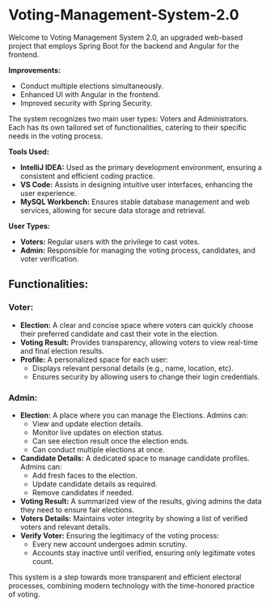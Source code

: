 # Voting-Management-System-2.0

Welcome to Voting Management System 2.0, an upgraded web-based project that employs Spring Boot for the backend and Angular for the frontend.

**Improvements:**
- Conduct multiple elections simultaneously.
- Enhanced UI with Angular in the frontend.
- Improved security with Spring Security.

The system recognizes two main user types: Voters and Administrators. Each has its own tailored set of functionalities, catering to their specific needs in the voting process.

**Tools Used:**
- **IntelliJ IDEA:** Used as the primary development environment, ensuring a consistent and efficient coding practice.
- **VS Code:** Assists in designing intuitive user interfaces, enhancing the user experience.
- **MySQL Workbench:** Ensures stable database management and web services, allowing for secure data storage and retrieval.


**User Types:**
- **Voters:** Regular users with the privilege to cast votes.
- **Admin:** Responsible for managing the voting process, candidates, and voter verification.

## Functionalities:</br>

### Voter:
- **Election:** A clear and concise space where voters can quickly choose their preferred candidate and cast their vote in the election.
- **Voting Result:** Provides transparency, allowing voters to view real-time and final election results.
- **Profile:** A personalized space for each user:
  - Displays relevant personal details (e.g., name, location, etc).
  - Ensures security by allowing users to change their login credentials.

### Admin:
- **Election:** A place where you can manage the Elections. Admins can:
  - View and update election details.
  - Monitor live updates on election status.
  - Can see election result once the election ends.
  - Can conduct multiple elections at once.
- **Candidate Details:** A dedicated space to manage candidate profiles. Admins can:
  - Add fresh faces to the election.
  - Update candidate details as required.
  - Remove candidates if needed.
- **Voting Result:** A summarized view of the results, giving admins the data they need to ensure fair elections.
- **Voters Details:** Maintains voter integrity by showing a list of verified voters and relevant details.
- **Verify Voter:** Ensuring the legitimacy of the voting process:
  - Every new account undergoes admin scrutiny.
  - Accounts stay inactive until verified, ensuring only legitimate votes count.


This system is a step towards more transparent and efficient electoral processes, combining modern technology with the time-honored practice of voting.
